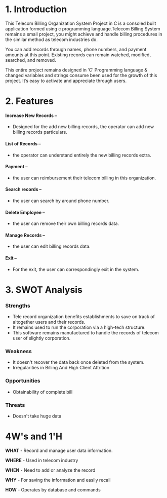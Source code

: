 # 1. Introduction
This Telecom Billing Organization System Project in C is a consoled built application formed using c programming language.Telecom Billing System remains a small project, you might achieve and handle billing procedures in the similar method as telecom industries do.  

You can add records through names, phone numbers, and payment amounts at this point. Existing records can remain watched, modified, searched, and removed.

This entire project remains designed in ‘C’ Programming language & changed variables and strings consume been used for the growth of this project.  It’s easy to activate and appreciate through users.

# 2. Features
 #### Increase New Records –
- Designed for the add new billing records, the operator can add new billing records particulars.
#### List of Records –
- the operator can understand entirely the new billing records extra.
#### Payment –
- the user can reimbursement their telecom billing in this organization.
#### Search records – 
- the user can search by around phone number.
#### Delete Employee –
- the user can remove their own billing records data.
#### Manage Records –
- the user can edit billing records data.
#### Exit – 
- For the exit, the user can correspondingly exit in the system.
# 3. SWOT Analysis
### Strengths
- Tele record organization benefits establishments to save on track of altogether users and their records.
- It remains used to run the corporation via a high-tech structure.
- This software remains manufactured to handle the records of telecom user of slightly corporation.
### Weakness
- It doesn't recover the data back once deleted from the system.
- Irregularities in Billing And High Client Attrition
### Opportunities
- Obtainability of complete bill
### Threats
- Doesn't take huge data 
# 4W's and 1'H
**WHAT** - Record and manage user data information.

**WHERE** - Used in telecom industry

**WHEN** - Need to add or analyze the record

**WHY** - For saving the information and easily recall

**HOW** - Operates by database and commands

